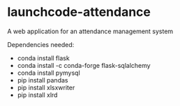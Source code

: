 # launchcode-attendance
A web application for an attendance management system

Dependencies needed:
* conda install flask
* conda install -c conda-forge flask-sqlalchemy
* conda install pymysql
* pip install pandas
* pip install xlsxwriter
* pip install xlrd